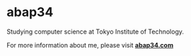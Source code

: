 <h1>abap34</h1>

Studying computer science at Tokyo Institute of Technology. 

For more information about me, please visit **[abap34.com](https://abap34.com)**

